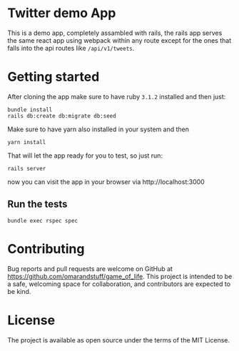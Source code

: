 # Twitter demo App

This is a demo app, completely assambled with rails, the rails app serves the same react app using webpack within any route except for the ones that falls into the api routes like `/api/v1/tweets`.

# Getting started

After cloning the app make sure to have ruby `3.1.2` installed and then just:

```shell
bundle install
rails db:create db:migrate db:seed
```

Make sure to have yarn also installed in your system and then

```shell
yarn install
```

That will let the app ready for you to test, so just run:

```shell
rails server
```

now you can visit the app in your browser via http://localhost:3000

## Run the tests

```shell
bundle exec rspec spec
```

# Contributing

Bug reports and pull requests are welcome on GitHub at https://github.com/omarandstuff/game_of_life. This project is intended to be a safe, welcoming space for collaboration, and contributors are expected to be kind.

# License

The project is available as open source under the terms of the MIT License.